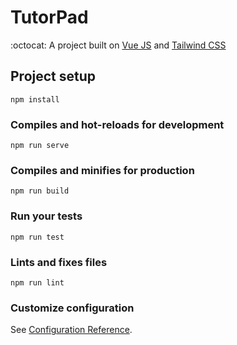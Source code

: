 # TutorPad 
:octocat:
A project built on [Vue JS](https://vuejs.org/) and [Tailwind CSS](https://tailwindcss.com/docs/what-is-tailwind/)

## Project setup
```
npm install
```

### Compiles and hot-reloads for development
```
npm run serve
```

### Compiles and minifies for production
```
npm run build
```

### Run your tests
```
npm run test
```

### Lints and fixes files
```
npm run lint
```

### Customize configuration
See [Configuration Reference](https://cli.vuejs.org/config/).

